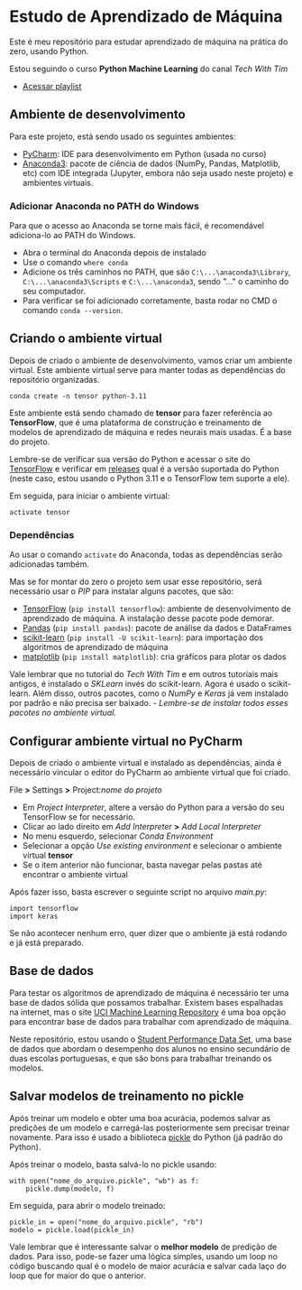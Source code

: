 # Estudo de Aprendizado de Máquina

Este é meu repositório para estudar aprendizado de máquina na prática do zero, usando Python.

Estou seguindo o curso __Python Machine Learning__ do canal _Tech With Tim_
- [Acessar playlist](https://www.youtube.com/playlist?list=PLzMcBGfZo4-mP7qA9cagf68V06sko5otr)

## Ambiente de desenvolvimento

Para este projeto, está sendo usado os seguintes ambientes:
- [PyCharm](https://www.jetbrains.com/pycharm/): IDE para desenvolvimento em Python (usada no curso)
- [Anaconda3](https://www.anaconda.com/): pacote de ciência de dados (NumPy, Pandas, Matplotlib, etc) com IDE integrada (Jupyter, embora não seja usado neste projeto) e ambientes virtuais.

### Adicionar Anaconda no PATH do Windows

Para que o acesso ao Anaconda se torne mais fácil, é recomendável adiciona-lo ao PATH do Windows.
- Abra o terminal do Anaconda depois de instalado
- Use o comando ``where conda``
- Adicione os três caminhos no PATH, que são ``C:\...\anaconda3\Library``, ``C:\...\anaconda3\Scripts`` e ``C:\...\anaconda3``, sendo "..." o caminho do seu computador.
- Para verificar se foi adicionado corretamente, basta rodar no CMD o comando ``conda --version``.

## Criando o ambiente virtual

Depois de criado o ambiente de desenvolvimento, vamos criar um ambiente virtual. Este ambiente virtual serve para manter todas as dependências do repositório organizadas.

```conda create -n tensor python-3.11```

Este ambiente está sendo chamado de __tensor__ para fazer referência ao __TensorFlow__, que é uma plataforma de construção e treinamento de modelos de aprendizado de máquina e redes neurais mais usadas. É a base do projeto.

Lembre-se de verificar sua versão do Python e acessar o site do [TensorFlow](https://www.tensorflow.org/) e verificar em [releases](https://github.com/tensorflow/tensorflow/releases) qual é a versão suportada do Python (neste caso, estou usando o Python 3.11 e o TensorFlow tem suporte a ele).

Em seguida, para iniciar o ambiente virtual:

```activate tensor```

### Dependências

Ao usar o comando `activate` do Anaconda, todas as dependências serão adicionadas também.

Mas se for montar do zero o projeto sem usar esse repositório, será necessário usar o _PIP_ para instalar alguns pacotes, que são:
- [TensorFlow](https://www.tensorflow.org/) (`pip install tensorflow`): ambiente de desenvolvimento de aprendizado de máquina. A instalação desse pacote pode demorar.
- [Pandas](https://pandas.pydata.org/) (`pip install pandas`): pacote de análise da dados e DataFrames
- [scikit-learn](https://scikit-learn.org/stable/) (`pip install -U scikit-learn`): para importação dos algoritmos de aprendizado de máquina
- [matplotlib](https://matplotlib.org/) (`pip install matplotlib`): cria gráficos para plotar os dados

Vale lembrar que no tutorial do _Tech With Tim_ e em outros tutoriais mais antigos, é instalado o _SKLearn_ invés do scikit-learn. Agora é usado o scikit-learn. Além disso, outros pacotes, como o _NumPy_ e _Keras_ já vem instalado por padrão e não precisa ser baixado.
\- _Lembre-se de instalar todos esses pacotes no ambiente virtual._

## Configurar ambiente virtual no PyCharm

Depois de criado o ambiente virtual e instalado as dependências, ainda é necessário vincular o editor do PyCharm ao ambiente virtual que foi criado.

File __>__ Settings __>__ Project:_nome do projeto_

- Em _Project Interpreter_, altere a versão do Python para a versão do seu TensorFlow se for necessário.
- Clicar ao lado direito em _Add Interpreter_ __>__ _Add Local Interpreter_
- No menu esquerdo, selecionar _Conda Environment_
- Selecionar a opção _Use existing environment_ e selecionar o ambiente virtual __tensor__
- Se o item anterior não funcionar, basta navegar pelas pastas até encontrar o ambiente virtual

Após fazer isso, basta escrever o seguinte script no arquivo _main.py_:

```
import tensorflow
import keras
```

Se não acontecer nenhum erro, quer dizer que o ambiente já está rodando e já está preparado.

## Base de dados

Para testar os algoritmos de aprendizado de máquina é necessário ter uma base de dados sólida que possamos trabalhar. Existem bases espalhadas na internet, mas o site [UCI Machine Learning Repository](https://archive.ics.uci.edu/ml/index.php) é uma boa opção para encontrar base de dados para trabalhar com aprendizado de máquina.

Neste repositório, estou usando o [Student Performance Data Set](https://archive.ics.uci.edu/ml/datasets/Student+Performance), uma base de dados que abordam o desempenho dos alunos no ensino secundário de duas escolas portuguesas, e que são bons para trabalhar treinando os modelos.

## Salvar modelos de treinamento no pickle

Após treinar um modelo e obter uma boa acurácia, podemos salvar as predições de um modelo e carregá-las posteriormente sem precisar treinar novamente. Para isso é usado a biblioteca [pickle](https://docs.python.org/3/library/pickle.html) do Python (já padrão do Python).

Após treinar o modelo, basta salvá-lo no pickle usando:
```
with open("nome_do_arquivo.pickle", "wb") as f:
    pickle.dump(modelo, f)
```

Em seguida, para abrir o modelo treinado:

```
pickle_in = open("nome_do_arquivo.pickle", "rb")
modelo = pickle.load(pickle_in)
```

Vale lembrar que é interessante salvar o __melhor modelo__ de predição de dados. Para isso, pode-se fazer uma lógica simples, usando um loop no código buscando qual é o modelo de maior acurácia e salvar cada laço do loop que for maior do que o anterior.
